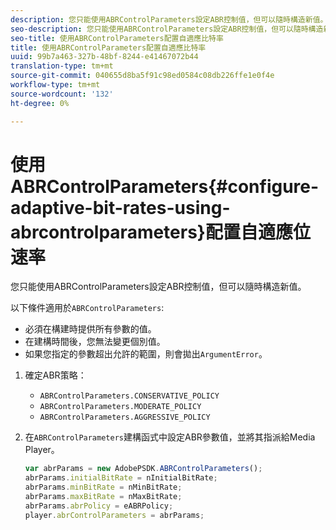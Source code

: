 ```yaml
---
description: 您只能使用ABRControlParameters設定ABR控制值，但可以隨時構造新值。
seo-description: 您只能使用ABRControlParameters設定ABR控制值，但可以隨時構造新值。
seo-title: 使用ABRControlParameters配置自適應比特率
title: 使用ABRControlParameters配置自適應比特率
uuid: 99b7a463-327b-48bf-8244-e41467072b44
translation-type: tm+mt
source-git-commit: 040655d8ba5f91c98ed0584c08db226ffe1e0f4e
workflow-type: tm+mt
source-wordcount: '132'
ht-degree: 0%

---
```



# 使用ABRControlParameters{#configure-adaptive-bit-rates-using-abrcontrolparameters}配置自適應位速率

您只能使用ABRControlParameters設定ABR控制值，但可以隨時構造新值。

以下條件適用於`ABRControlParameters`:

* 必須在構建時提供所有參數的值。
* 在建構時間後，您無法變更個別值。
* 如果您指定的參數超出允許的範圍，則會拋出`ArgumentError`。

1. 確定ABR策略：

   * `ABRControlParameters.CONSERVATIVE_POLICY`
   * `ABRControlParameters.MODERATE_POLICY`
   * `ABRControlParameters.AGGRESSIVE_POLICY`

1. 在`ABRControlParameters`建構函式中設定ABR參數值，並將其指派給Media Player。

   ```js
   var abrParams = new AdobePSDK.ABRControlParameters(); 
   abrParams.initialBitRate = nInitialBitRate; 
   abrParams.minBitRate = nMinBitRate; 
   abrParams.maxBitRate = nMaxBitRate; 
   abrParams.abrPolicy = eABRPolicy; 
   player.abrControlParameters = abrParams;
   ```

